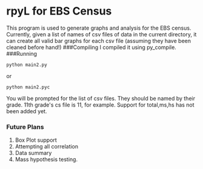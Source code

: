 rpyL for EBS Census
====
This program is used to generate graphs and analysis for the EBS census. Currently, given a list of names of csv files of data in the current directory, it can create all valid bar graphs for each csv file (assuming they have been cleaned before hand!)
###Compiling
I compiled it using py_compile.
###Running
```
python main2.py
```
or
```
python main2.pyc
```
You will be prompted for the list of csv files. They should be named by their grade. 11th grade's cs file is 11, for example. Support for total,ms,hs has not been added yet.
### Future Plans
1. Box Plot support
2. Attempting all correlation
3. Data summary
4. Mass hypothesis testing.
